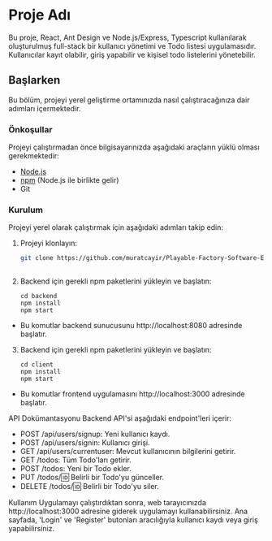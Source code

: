 # Proje Adı

Bu proje, React, Ant Design ve Node.js/Express, Typescript kullanılarak oluşturulmuş full-stack bir kullanıcı yönetimi ve Todo listesi uygulamasıdır. Kullanıcılar kayıt olabilir, giriş yapabilir ve kişisel todo listelerini yönetebilir.

## Başlarken

Bu bölüm, projeyi yerel geliştirme ortamınızda nasıl çalıştıracağınıza dair adımları içermektedir.

### Önkoşullar

Projeyi çalıştırmadan önce bilgisayarınızda aşağıdaki araçların yüklü olması gerekmektedir:

- [Node.js](https://nodejs.org/)
- [npm](https://npmjs.com/) (Node.js ile birlikte gelir)
- Git

### Kurulum

Projeyi yerel olarak çalıştırmak için aşağıdaki adımları takip edin:

1. Projeyi klonlayın:
   ```bash
   git clone https://github.com/muratcayir/Playable-Factory-Software-Engineer-Case-Study.git
  

2. Backend için gerekli npm paketlerini yükleyin ve başlatın:
   ```
   cd backend
   npm install
   npm start

* Bu komutlar backend sunucusunu http://localhost:8080 adresinde başlatır.

3. Backend için gerekli npm paketlerini yükleyin ve başlatın:
   ```
   cd client
   npm install
   npm start

* Bu komutlar frontend uygulamasını http://localhost:3000 adresinde başlatır.

API Dokümantasyonu
Backend API'si aşağıdaki endpoint'leri içerir:

* POST /api/users/signup: Yeni kullanıcı kaydı.
* POST /api/users/signin: Kullanıcı girişi.
* GET /api/users/currentuser: Mevcut kullanıcının bilgilerini getirir.
* GET /todos: Tüm Todo'ları getirir.
* POST /todos: Yeni bir Todo ekler.
* PUT /todos/:id: Belirli bir Todo'yu günceller.
* DELETE /todos/:id: Belirli bir Todo'yu siler.

Kullanım
Uygulamayı çalıştırdıktan sonra, web tarayıcınızda http://localhost:3000 adresine giderek uygulamayı kullanabilirsiniz. Ana sayfada, 'Login' ve 'Register' butonları aracılığıyla kullanıcı kaydı veya giriş yapabilirsiniz.